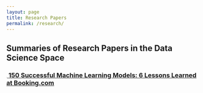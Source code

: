 ```yaml
---
layout: page
title: Research Papers
permalink: /research/
---
```


## Summaries of Research Papers in the Data Science Space

### <span style='font-size:2px;'>&#10023;</span>[ **150 Successful Machine Learning Models: 6 Lessons Learned at Booking.com**](/research/150_Successful_ML_models_at_Booking.com.html)
